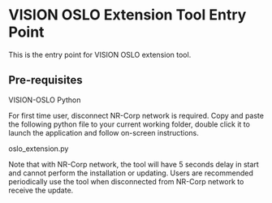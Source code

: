 # VISION OSLO Extension Tool Entry Point
This is the entry point for VISION OSLO extension tool.

## Pre-requisites
VISION-OSLO
Python

For first time user, disconnect NR-Corp network is required.
Copy and paste the following python file to your current working folder, double click it to launch the application and follow on-screen instructions.

oslo_extension.py

Note that with NR-Corp network, the tool will have 5 seconds delay in start and cannot perform the installation or updating.
Users are recommended periodically use the tool when disconnected from NR-Corp network to receive the update.



